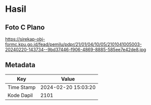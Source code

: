 # Hasil

## Foto C Plano

https://sirekap-obj-formc.kpu.go.id/fead/pemilu/pdpr/21/01/04/10/05/2101041005003-20240220-143734--9bd37446-f906-4869-8885-585ee7e42de8.jpg


## Metadata

| Key        | Value               |
| ---------- | ------------------- |
| Time Stamp | 2024-02-20 15:03:20 |
| Kode Dapil | 2101                |



